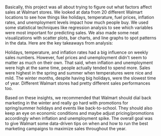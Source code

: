 Basically, this project was all about trying to figure out what factors affect sales at Walmart stores. We looked at data from 20 different Walmart locations to see how things like holidays, temperature, fuel prices, inflation rates, and unemployment levels impact how much people buy.
We used some statistical techniques like regression analysis to see which variables were most important for predicting sales. We also made some neat visualizations with scatter plots, bar charts, and line graphs to spot patterns in the data.
Here are the key takeaways from analysis:

Holidays, temperature, and inflation rates had a big influence on weekly sales numbers. However, fuel prices and unemployment didn't seem to matter as much on their own.
That said, when inflation and unemployment were high at the same time, people actually tended to spend more.
Sales were highest in the spring and summer when temperatures were nice and mild. The winter months, despite having big holidays, were the slowest time of year.
Different Walmart stores had pretty different sales performances too.

Based on these insights, we recommended that Walmart should dial back marketing in the winter and really go hard with promotions for spring/summer holidays and events like back-to-school. They should also keep an eye on economic conditions and maybe adjust pricing/promotions accordingly when inflation and unemployment spike.
The overall goal was to give Walmart some data-driven tips on when and how to run the best marketing campaigns to maximize sales throughout the year.
